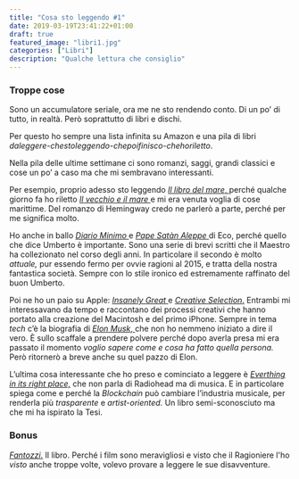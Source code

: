 ```yaml
---
title: "Cosa sto leggendo #1"
date: 2019-03-19T23:41:22+01:00
draft: true
featured_image: "libri1.jpg"
categories: ["Libri"]
description: "Qualche lettura che consiglio"
---
```


### Troppe cose
Sono un accumulatore seriale, ora me ne sto rendendo conto. Di un po’ di tutto, in realtà. Però soprattutto di libri e dischi. 

Per questo ho sempre una lista infinita su Amazon e una pila di libri _daleggere-chestoleggendo-chepoifinisco-chehoriletto_. 

Nella pila delle ultime settimane ci sono romanzi, saggi, grandi classici e cose un po’ a caso ma che mi sembravano interessanti. 

Per esempio, proprio adesso sto leggendo <a href="https://amzn.to/2TlhU01" target="_blank" rel="nofollow" title="il libro del mare"> _Il libro del mare_, </a> perché qualche giorno fa ho riletto <a href="https://amzn.to/2Tkre3Y" target="_blank" rel="nofollow" title="il vecchio e il mare">_Il vecchio e il mare_ </a>e mi era venuta voglia di cose marittime.  Del romanzo di Hemingway credo ne parlerò a parte, perché per me significa molto. 

Ho anche in ballo <a href="https://amzn.to/2WeBfSn" target="_blank" rel="nofollow" title="diario minimo">_Diario Minimo_ </a> e <a href="https://amzn.to/2W4wbjk" target="_blank" rel="nofollow" title="pape satan aleppe">_Pape Satàn Aleppe_ </a> di Eco, perché quello che dice Umberto è importante.  Sono una serie di brevi scritti che il Maestro ha collezionato nel corso degli anni. In particolare il secondo è molto _attuale,_ pur essendo fermo per ovvie ragioni al 2015, e tratta della nostra fantastica società. Sempre con lo stile ironico ed estremamente raffinato del buon Umberto. 

Poi ne ho un paio su Apple: <a href="https://amzn.to/2W52ZbQ" target="_blank" rel="nofollow" title="insanely great"> _Insanely Great_ </a> e <a href="https://amzn.to/2WcWIuW" target="_blank" rel="nofollow" title="creative selection">_Creative Selection_.</a> Entrambi mi interessavano da tempo e raccontano dei processi creativi che hanno portato alla creazione del Macintosh e del primo iPhone. 
Sempre in tema _tech_ c’è la biografia di <a href="https://amzn.to/2WawZmK" target="_blank" rel="nofollow" title="elon musk">_Elon Musk_, </a> che non ho nemmeno iniziato a dire il vero. È sullo scaffale a prendere polvere perché dopo averla presa mi era passato il momento _voglio sapere come e cosa ha fatto quella persona._ Però ritornerò a breve anche su quel pazzo di Elon.

L’ultima cosa interessante che ho preso e cominciato a leggere è <a href="https://amzn.to/2U0jzME" target="_blank" rel="nofollow" title="everything in its right place">_Everthing in its right place,</a>_ che non parla di Radiohead ma di musica. E in particolare spiega come e perché la _Blockchain_ può cambiare l’industria musicale, per renderla più _trasparente_ e _artist-oriented._ Un libro semi-sconosciuto ma che mi ha ispirato la Tesi.

### Bonus
<a href="https://amzn.to/2TQupoD" target="_blank" rel="nofollow" title="fantozzi">_Fantozzi_.</a> Il libro. Perché i film sono meravigliosi e visto che il Ragioniere l'ho _visto_ anche troppe volte, volevo provare a leggere le sue disavventure.